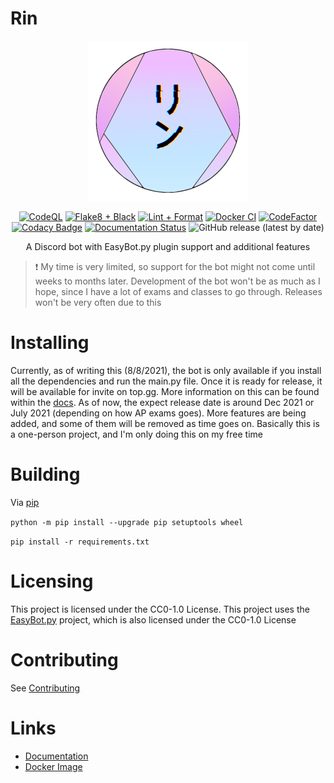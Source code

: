 # Rin

<div align=center>

<img src="./assets/Rin Logo V4 (GitHub).png">

<br/>

[![CodeQL](https://github.com/No767/Rin/actions/workflows/codeql-analysis.yml/badge.svg)](https://github.com/No767/Rin/actions/workflows/codeql-analysis.yml) [![Flake8 + Black](https://github.com/No767/Rin/actions/workflows/flake8+black.yml/badge.svg?branch=dev)](https://github.com/No767/Rin/actions/workflows/flake8+black.yml) [![Lint + Format](https://github.com/No767/Rin/actions/workflows/lint+format.yml/badge.svg)](https://github.com/No767/Rin/actions/workflows/lint+format.yml) [![Docker CI](https://github.com/No767/Rin/actions/workflows/docker.yml/badge.svg?branch=dev)](https://github.com/No767/Rin/actions/workflows/docker.yml)
[![CodeFactor](https://www.codefactor.io/repository/github/no767/rin/badge)](https://www.codefactor.io/repository/github/no767/rin) [![Codacy Badge](https://app.codacy.com/project/badge/Grade/c70b0534156045268026e4af8cde61e8)](https://www.codacy.com/gh/No767/Rin/dashboard?utm_source=github.com&amp;utm_medium=referral&amp;utm_content=No767/Rin&amp;utm_campaign=Badge_Grade) [![Documentation Status](https://readthedocs.org/projects/rin-docs/badge/?version=latest)](https://rin-docs.readthedocs.io/en/latest/?badge=latest) ![GitHub release (latest by date)](https://img.shields.io/github/v/release/No767/Rin)

A Discord bot with EasyBot.py plugin support and additional features

<div align=left>

> :exclamation: My time is very limited, so support for the bot might not come until weeks to months later. Development of the bot won't be as much as I hope, since I have a lot of exams and classes to go through. Releases won't be very often due to this

<div align=left>

# Installing

Currently, as of writing this (8/8/2021), the bot is only available if you install all the dependencies and run the main.py file. Once it is ready for release, it will be available for invite on top.gg. More information on this can be found within the [docs](https://rin-docs.readthedocs.io/en/latest/). As of now, the expect release date is around Dec 2021 or July 2021 (depending on how AP exams goes). More features are being added, and some of them will be removed as time goes on. Basically this is a one-person project, and I'm only doing this on my free time

# Building

Via [pip](https://pypi.org/)

`python -m pip install --upgrade pip setuptools wheel`

`pip install -r requirements.txt`

# Licensing

This project is licensed under the CC0-1.0 License. This project uses the [EasyBot.py](https://github.com/chisaku-dev/EasyBot.py) project, which is also licensed under the CC0-1.0 License

# Contributing

See [Contributing](https://github.com/No767/Rin/blob/master/Community/contributing.md)

# Links 

- [Documentation](https://rin-docs.readthedocs.io/en/latest/)
- [Docker Image](https://hub.docker.com/repository/docker/no767/rin)
